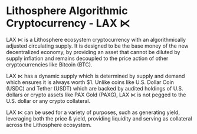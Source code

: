# Lithosphere Algorithmic Cryptocurrency - LAX ⋉

LAX ⋉ is a Lithosphere ecosystem cryptocurrency with an algorithmically adjusted circulating supply. It is designed to be the base money of the new decentralized economy, by providing an asset that cannot be diluted by supply inflation and remains decoupled to the price action of other cryptocurrencies like Bitcoin (BTC).

LAX ⋉ has a dynamic supply which is determined by supply and demand which ensures it is always worth $1. Unlike coins like U.S. Dollar Coin (USDC) and Tether (USDT) which are backed by audited holdings of U.S. dollars or crypto assets like PAX Gold (PAXG), LAX ⋉ is not pegged to the U.S. dollar or any crypto collateral.

LAX ⋉ can be used for a variety of purposes, such as generating yield, leveraging both the price & yield, providing liquidity and serving as collateral across the Lithosphere ecosystem.

